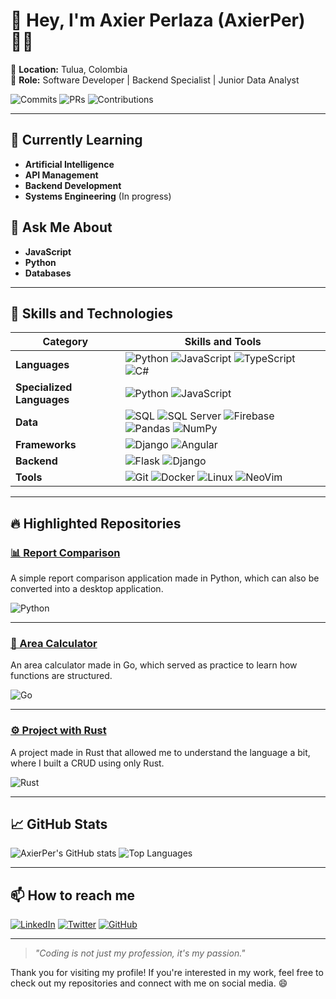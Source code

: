 # 👋 Hey, I'm Axier Perlaza (AxierPer) 👨‍💻

📍 **Location:** Tulua, Colombia  
💼 **Role:** Software Developer | Backend Specialist | Junior Data Analyst

![Commits](https://img.shields.io/badge/Total%20Commits-102-blue) 
![PRs](https://img.shields.io/badge/Total%20PRs-50-blue) 
![Contributions](https://img.shields.io/badge/Contributed%20last%20year-3-lightgrey)

---

## 🌱 Currently Learning
- **Artificial Intelligence**
- **API Management**
- **Backend Development**
- **Systems Engineering** (In progress)

## 💬 Ask Me About
- **JavaScript**  
- **Python**  
- **Databases**  

---

## 🔧 Skills and Technologies

| Category                   | Skills and Tools                                                                            |
|----------------------------|---------------------------------------------------------------------------------------------|
| **Languages**              | ![Python](https://img.shields.io/badge/Python-3776AB?style=flat&logo=python&logoColor=white) ![JavaScript](https://img.shields.io/badge/JavaScript-F7DF1E?style=flat&logo=javascript&logoColor=black) ![TypeScript](https://img.shields.io/badge/TypeScript-3178C6?style=flat&logo=typescript&logoColor=white) ![C#](https://img.shields.io/badge/C%23-239120?style=flat&logo=c-sharp&logoColor=white) |
| **Specialized Languages**  | ![Python](https://img.shields.io/badge/Python-3776AB?style=flat&logo=python&logoColor=white) ![JavaScript](https://img.shields.io/badge/JavaScript-F7DF1E?style=flat&logo=javascript&logoColor=black) |
| **Data**                   | ![SQL](https://img.shields.io/badge/SQL-4479A1?style=flat&logo=postgresql&logoColor=white) ![SQL Server](https://img.shields.io/badge/SQL%20Server-CC2927?style=flat&logo=microsoft-sql-server&logoColor=white) ![Firebase](https://img.shields.io/badge/Firebase-FFCA28?style=flat&logo=firebase&logoColor=black) ![Pandas](https://img.shields.io/badge/Pandas-150458?style=flat&logo=pandas&logoColor=white) ![NumPy](https://img.shields.io/badge/NumPy-013243?style=flat&logo=numpy&logoColor=white) |
| **Frameworks**             | ![Django](https://img.shields.io/badge/Django-092E20?style=flat&logo=django&logoColor=white) ![Angular](https://img.shields.io/badge/Angular-DD0031?style=flat&logo=angular&logoColor=white) |
| **Backend**                | ![Flask](https://img.shields.io/badge/Flask-000000?style=flat&logo=flask&logoColor=white) ![Django](https://img.shields.io/badge/Django-092E20?style=flat&logo=django&logoColor=white) |
| **Tools**                  | ![Git](https://img.shields.io/badge/Git-F05032?style=flat&logo=git&logoColor=white) ![Docker](https://img.shields.io/badge/Docker-2496ED?style=flat&logo=docker&logoColor=white) ![Linux](https://img.shields.io/badge/Linux-FCC624?style=flat&logo=linux&logoColor=black) ![NeoVim](https://img.shields.io/badge/NeoVim-57A143?style=flat&logo=neovim&logoColor=white) |


---

## 🔥 Highlighted Repositories

### [📊 Report Comparison](https://github.com/AxierPer/comparacion_reportes.git)
A simple report comparison application made in Python, which can also be converted into a desktop application.

![Python](https://img.shields.io/badge/Language-Python-blue?style=flat&logo=python)

---

### [🧮 Area Calculator](https://github.com/AxierPer/calculadora_areas.git)
An area calculator made in Go, which served as practice to learn how functions are structured.

![Go](https://img.shields.io/badge/Language-Go-blue?style=flat&logo=go)

---

### [⚙️ Project with Rust](https://github.com/AxierPer/Rust.git)
A project made in Rust that allowed me to understand the language a bit, where I built a CRUD using only Rust.

![Rust](https://img.shields.io/badge/Language-Rust-blue?style=flat&logo=rust)

---

## 📈 GitHub Stats

![AxierPer's GitHub stats](https://github-readme-stats.vercel.app/api?username=AxierPer&show_icons=true&theme=radical)
![Top Languages](https://github-readme-stats.vercel.app/api/top-langs/?username=AxierPer&layout=compact&theme=radical)

---

## 📫 How to reach me

[![LinkedIn](https://img.shields.io/badge/LinkedIn-Axier%20Perlaza-blue?style=flat&logo=linkedin)](https://www.linkedin.com/in/axierperlaza)
[![Twitter](https://img.shields.io/badge/Twitter-@AxierPer-blue?style=flat&logo=twitter)](https://twitter.com/AxierPer)
[![GitHub](https://img.shields.io/badge/GitHub-AxierPer-lightgrey?style=flat&logo=github)](https://github.com/AxierPer)

---

> _"Coding is not just my profession, it's my passion."_  

Thank you for visiting my profile! If you're interested in my work, feel free to check out my repositories and connect with me on social media. 😄
